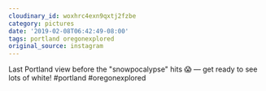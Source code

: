 ```yaml
---
cloudinary_id: woxhrc4exn9qxtj2fzbe
category: pictures
date: '2019-02-08T06:42:49-08:00'
tags: portland oregonexplored
original_source: instagram
---
```


Last Portland view before the "snowpocalypse" hits 😱 — get ready to see lots of white! #portland #oregonexplored